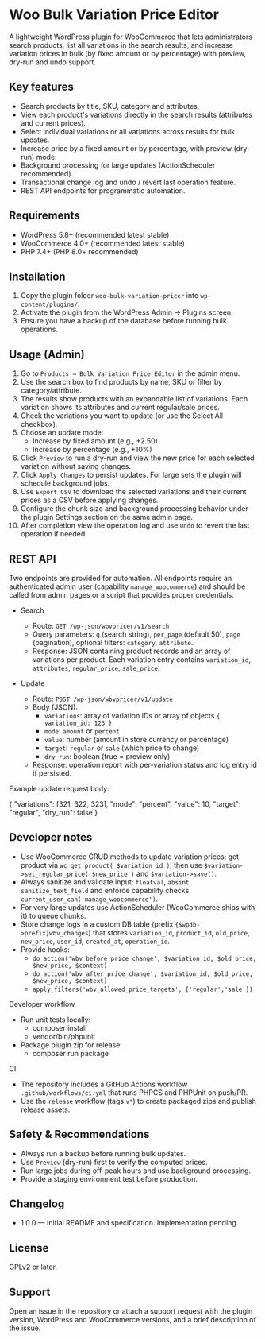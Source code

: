 # Woo Bulk Variation Price Editor

A lightweight WordPress plugin for WooCommerce that lets administrators search products, list all variations in the search results, and increase variation prices in bulk (by fixed amount or by percentage) with preview, dry-run and undo support.

## Key features

- Search products by title, SKU, category and attributes.
- View each product's variations directly in the search results (attributes and current prices).
- Select individual variations or all variations across results for bulk updates.
- Increase price by a fixed amount or by percentage, with preview (dry-run) mode.
- Background processing for large updates (ActionScheduler recommended).
- Transactional change log and undo / revert last operation feature.
- REST API endpoints for programmatic automation.

## Requirements

- WordPress 5.8+ (recommended latest stable)
- WooCommerce 4.0+ (recommended latest stable)
- PHP 7.4+ (PHP 8.0+ recommended)

## Installation

1. Copy the plugin folder `woo-bulk-variation-pricer` into `wp-content/plugins/`.
2. Activate the plugin from the WordPress Admin -> Plugins screen.
3. Ensure you have a backup of the database before running bulk operations.

## Usage (Admin)

1. Go to `Products → Bulk Variation Price Editor` in the admin menu.
2. Use the search box to find products by name, SKU or filter by category/attribute.
3. The results show products with an expandable list of variations. Each variation shows its attributes and current regular/sale prices.
4. Check the variations you want to update (or use the Select All checkbox).
5. Choose an update mode:
   - Increase by fixed amount (e.g., +2.50)
   - Increase by percentage (e.g., +10%)
6. Click `Preview` to run a dry-run and view the new price for each selected variation without saving changes.
7. Click `Apply Changes` to persist updates. For large sets the plugin will schedule background jobs.
8. Use `Export CSV` to download the selected variations and their current prices as a CSV before applying changes.
9. Configure the chunk size and background processing behavior under the plugin Settings section on the same admin page.
8. After completion view the operation log and use `Undo` to revert the last operation if needed.

## REST API

Two endpoints are provided for automation. All endpoints require an authenticated admin user (capability `manage_woocommerce`) and should be called from admin pages or a script that provides proper credentials.

- Search
  - Route: `GET /wp-json/wbvpricer/v1/search`
  - Query parameters: `q` (search string), `per_page` (default 50), `page` (pagination), optional filters: `category`, `attribute`.
  - Response: JSON containing product records and an array of variations per product. Each variation entry contains `variation_id`, `attributes`, `regular_price`, `sale_price`.

- Update
  - Route: `POST /wp-json/wbvpricer/v1/update`
  - Body (JSON):
    - `variations`: array of variation IDs or array of objects `{ variation_id: 123 }`
    - `mode`: `amount` or `percent`
    - `value`: number (amount in store currency or percentage)
    - `target`: `regular` or `sale` (which price to change)
    - `dry_run`: boolean (true = preview only)
  - Response: operation report with per-variation status and log entry id if persisted.

Example update request body:

{
  "variations": [321, 322, 323],
  "mode": "percent",
  "value": 10,
  "target": "regular",
  "dry_run": false
}

## Developer notes

- Use WooCommerce CRUD methods to update variation prices: get product via `wc_get_product( $variation_id )`, then use `$variation->set_regular_price( $new_price )` and `$variation->save()`.
- Always sanitize and validate input: `floatval`, `absint`, `sanitize_text_field` and enforce capability checks `current_user_can('manage_woocommerce')`.
- For very large updates use ActionScheduler (WooCommerce ships with it) to queue chunks.
- Store change logs in a custom DB table (prefix `{$wpdb->prefix}wbv_changes`) that stores `variation_id`, `product_id`, `old_price`, `new_price`, `user_id`, `created_at`, `operation_id`.
- Provide hooks:
  - `do_action('wbv_before_price_change', $variation_id, $old_price, $new_price, $context)`
  - `do_action('wbv_after_price_change', $variation_id, $old_price, $new_price, $context)`
  - `apply_filters('wbv_allowed_price_targets', ['regular','sale'])`

Developer workflow

- Run unit tests locally:
  - composer install
  - vendor/bin/phpunit
- Package plugin zip for release:
  - composer run package

CI

- The repository includes a GitHub Actions workflow `.github/workflows/ci.yml` that runs PHPCS and PHPUnit on push/PR.
- Use the `release` workflow (tags `v*`) to create packaged zips and publish release assets.

## Safety & Recommendations

- Always run a backup before running bulk updates.
- Use `Preview` (dry-run) first to verify the computed prices.
- Run large jobs during off-peak hours and use background processing.
- Provide a staging environment test before production.

## Changelog

- 1.0.0 — Initial README and specification. Implementation pending.

## License

GPLv2 or later.

## Support

Open an issue in the repository or attach a support request with the plugin version, WordPress and WooCommerce versions, and a brief description of the issue.